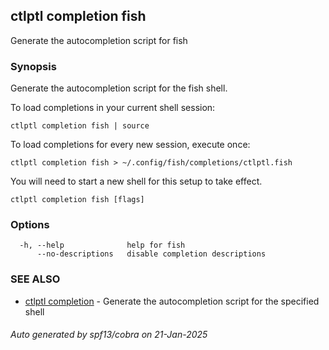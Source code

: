 ## ctlptl completion fish

Generate the autocompletion script for fish

### Synopsis

Generate the autocompletion script for the fish shell.

To load completions in your current shell session:

	ctlptl completion fish | source

To load completions for every new session, execute once:

	ctlptl completion fish > ~/.config/fish/completions/ctlptl.fish

You will need to start a new shell for this setup to take effect.


```
ctlptl completion fish [flags]
```

### Options

```
  -h, --help              help for fish
      --no-descriptions   disable completion descriptions
```

### SEE ALSO

* [ctlptl completion](ctlptl_completion.md)	 - Generate the autocompletion script for the specified shell

###### Auto generated by spf13/cobra on 21-Jan-2025

